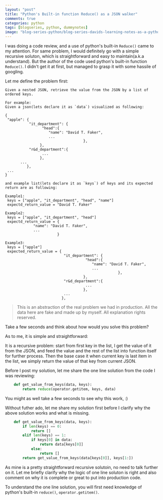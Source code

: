 ```yaml
---
layout: "post"
title: "Python's Built-in function Reduce() as a JSON walker"
comments: true
categories: python
tags: [blogseries, python, dummynotes]
image: "blog-series-python/blog-series-davids-learning-notes-as-a-python-dummy.png"
---
```



I was doing a code review, and a use of python's built-in `Reduce()` came to my attention. For same problem, I would definitely go with a simple recursive soluton, which is straightforward and easy to maintain(a.k.a understand). But the author of the code used python's built-in function `Reduce()`. I didn't get it at first, but managed to grasp it with some hassile of googling.  
  
Let me define the problem first:  

```
Given a nested JSON, retrieve the value from the JSON by a list of ordered keys.  

For example:
Given a json(lets declare it as `data`) visualized as following:

{
 "apple": {
           "it_department": {
			     "head":{
				    "name": "David T. Faker",
				    ...
                                    },
			    },
           "r&d_department":{
 			     ...
			    },
	   ...
          },
 ...
}

and example list(lets declare it as `keys`) of keys and its expected return are as following:

Example1:
 keys = ["apple", "it_department", "head", "name"]
 expectd_return_value = "David T. Faker"

Example2:
 keys = ["apple", "it_department", "head"]
 expectd_return_value = {
			 "name": "David T. Faker",
			 ...
                        }

Example3:
 keys = ["apple"]
 expected_return_value = {
                           "it_department": {
                        		     "head":{
                        			    "name": "David T. Faker",
                        			    ...
                                                    },
                        		    },
                           "r&d_department":{
                        		     ...
                        		    },
                           ...
                          },
```
>This is an abstraction of the real problem we had in production. All the data here are fake and made up by myself. All explanation rights reserved.

Take a few seconds and think about how would you solve this problem?  
  
As to me, it is simple and straightforward:

It is a recursive problem: start from first key in the list, I get the value of it from the JSON, and feed the value and the rest of the list into function itself for further process. Then the base case it when current key is last item in the list, we simply return the value of that key from current JSON.  
  
Before I post my solution, let me share the one line solution from the code I was reviewing:  
  
```python
    def get_value_from_keys(data, keys):
        return reduce(operator.getitem, keys, data)
```

You might as well take a few seconds to see why this work, :)  
  
Without futher ado, let me share my solution first before I clarify why the above solution works and what is missing.  
  
```python
    def get_value_from_keys(data, keys):
        if len(keys) == 0:
            return []
        elif len(keys) == 1:
            if keys[0] in data:
                return data[keys[0]]
            else:
                return []
        return get_value_from_keys(data[keys[0]], keys[1:])
```

As mine is a pretty straightforward recursive solutoin, no need to talk further on it. Let me briefly clarify why the logic of one line soluton is right and also comment on why it is complete or great to put into production code.  
  
To understand the one line solution, you will first need knowledge of python's built-in `reduce()`, `operator.getitem()`.  
  

